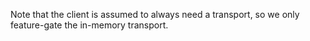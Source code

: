 Note that the client is assumed to always need a transport, so we only feature-gate the in-memory transport.
